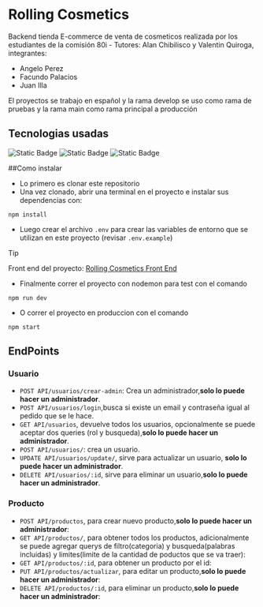 # Rolling Cosmetics
Backend tienda E-commerce de venta de cosmeticos  realizada por los estudiantes de la comisión 80i - Tutores: Alan Chibilisco y Valentin Quiroga, integrantes:
* Angelo Perez
* Facundo Palacios
* Juan Illa

El proyectos se trabajo en español y la rama develop se uso como rama de pruebas y la rama main como rama principal a producción
## Tecnologias usadas
![Static Badge](https://img.shields.io/badge/JavaScript-323330?style=flat&logo=javascript&logoColor=F7DF1E)
![Static Badge](https://img.shields.io/badge/Node.js-339933?style=flat&logo=node.js&logoColor=white)
![Static Badge](https://img.shields.io/badge/MongoDB-47A248?style=flat&logo=mongodb&logoColor=white)

##Como instalar
* Lo primero es clonar este repositorio
* Una vez clonado, abrir una terminal en el proyecto e instalar sus dependencias con:
```
npm install
```
* Luego crear el archivo `.env` para crear las variables de entorno que se utilizan en este proyecto (revisar `.env.example`)
> [!TIP]
> Front end del proyecto: [Rolling Cosmetics Front End](https://github.com/Angelussz/rollingcosmetics)
* Finalmente correr el proyecto con nodemon para test con el comando
```
npm run dev
```
* O correr el proyecto en produccion con el comando
```
npm start
```
## EndPoints
### Usuario
* `POST API/usuarios/crear-admin`: Crea un administrador,**solo lo puede hacer un administrador**.
* `POST API/usuarios/login`,busca si existe un email y contraseña igual al pedido que se le hace.
* `GET API/usuarios`, devuelve todos los usuarios, opcionalmente se puede aceptar dos queries (rol y busqueda),**solo lo puede hacer un administrador**.
* `POST API/usuarios/`: crea un usuario.
* `UPDATE API/usuarios/update/`, sirve para actualizar un usuario, **solo lo puede hacer un administrador**.
*  `DELETE API/usuarios/:id`, sirve para eliminar un usuario,**solo lo puede hacer un administrador**.
### Producto
* `POST API/productos`, para crear nuevo producto,**solo lo puede hacer un administrador**:
* `GET API/productos/`, para obtener todos los productos, adicionalmente se puede agregar querys de filtro(categoria) y busqueda(palabras incluidas) y limites(limite de la cantidad de poductos que se va traer):
* `GET API/productos/:id`, para obtener un producto por el id:
* `PUT API/productos/actualizar`, para editar un producto,**solo lo puede hacer un administrador**:
* `DELETE API/productos/:id`, para eliminar un producto,**solo lo puede hacer un administrador**:
